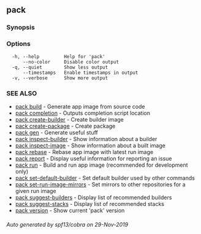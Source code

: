 ## pack



### Synopsis



### Options

```
  -h, --help         Help for 'pack'
      --no-color     Disable color output
  -q, --quiet        Show less output
      --timestamps   Enable timestamps in output
  -v, --verbose      Show more output
```

### SEE ALSO

* [pack build](pack_build.md)	 - Generate app image from source code
* [pack completion](pack_completion.md)	 - Outputs completion script location
* [pack create-builder](pack_create-builder.md)	 - Create builder image
* [pack create-package](pack_create-package.md)	 - Create package
* [pack gen](pack_gen.md)	 - Generate useful stuff
* [pack inspect-builder](pack_inspect-builder.md)	 - Show information about a builder
* [pack inspect-image](pack_inspect-image.md)	 - Show information about a built image
* [pack rebase](pack_rebase.md)	 - Rebase app image with latest run image
* [pack report](pack_report.md)	 - Display useful information for reporting an issue
* [pack run](pack_run.md)	 - Build and run app image (recommended for development only)
* [pack set-default-builder](pack_set-default-builder.md)	 - Set default builder used by other commands
* [pack set-run-image-mirrors](pack_set-run-image-mirrors.md)	 - Set mirrors to other repositories for a given run image
* [pack suggest-builders](pack_suggest-builders.md)	 - Display list of recommended builders
* [pack suggest-stacks](pack_suggest-stacks.md)	 - Display list of recommended stacks
* [pack version](pack_version.md)	 - Show current 'pack' version

###### Auto generated by spf13/cobra on 29-Nov-2019
